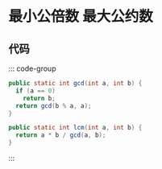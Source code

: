 # 最小公倍数 最大公约数
## 代码
::: code-group
``` java [gcd]
public static int gcd(int a, int b) {
  if (a == 0)
    return b;
  return gcd(b % a, a);
}
```

``` java [lcm]
public static int lcm(int a, int b) {
  return a * b / gcd(a, b);
}
```
:::